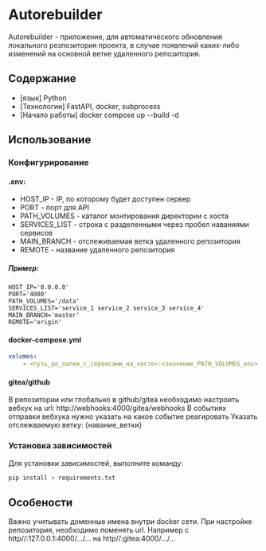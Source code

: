# Autorebuilder
Autorebuilder - приложение, для автоматического обновления  локального резпозитория проекта, в случае появлений каких-либо изменений на основной ветке удаленного репозитория. 

## Содержание
- [язык] Python
- [Технологии] FastAPI, docker, subprocess
- [Начало работы] docker compose up --build -d 

## Использование
### Конфигурирование 
#### .env:
- HOST_IP - IP, по которому будет доступен сервер
- PORT - порт для API
- PATH_VOLUMES - каталог монтирования директории с хоста
- SERVICES_LIST - строка с разделенными через пробел наваниями сервисов
- MAIN_BRANCH - отслеживаемая ветка удаленного репозитория
- REMOTE - название удаленного репозитория

##### Пример:
```.env
HOST_IP='0.0.0.0'
PORT='4000'
PATH_VOLUMES='/data'
SERVICES_LIST='service_1 service_2 service_3 service_4'
MAIN_BRANCH='master'
REMOTE='origin'
```

#### docker-compose.yml
```yml
volumes:
    - <путь_до_папки_с_сервисами_на_хосте>:<значение_PATH_VOLUMES_env>
```

#### gitea/github
В репозитории или глобально в github/gitea необходимо настроить вебхук на url: http://webhooks:4000/gitea/webhooks 
В событиях отправки вебхука нужно указать на какое событие реагировать
Указать отслежваемую ветку: {навание_ветки}

### Установка зависимостей
Для установки зависимостей, выполните команду:
```sh
pip install > requirements.txt
```

## Особености 
Важно учитывать доменные имена внутри docker сети. При настройке репозитория, необходимо поменять url. Например с http//:127.0.0.1:4000/.../... на http//:gitea:4000/.../...